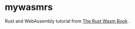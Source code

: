 # mywasmrs

Rust and WebAssembly tutorial from [The Rust Wasm Book](https://rustwasm.github.io/docs/book/) .